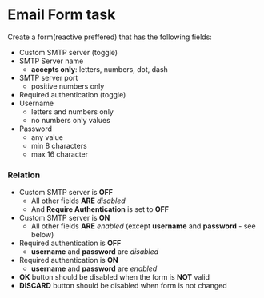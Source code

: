 # Email Form task

Create a form(reactive preffered) that has the following fields:

-   Custom SMTP server (toggle)
-   SMTP Server name
    -   **accepts only**: letters, numbers, dot, dash
-   SMTP server port
    -   positive numbers only
-   Required authentication (toggle)
-   Username
    -   letters and numbers only
    -   no numbers only values
-   Password
    -   any value
    -   min 8 characters
    -   max 16 character

### Relation

-   Custom SMTP server is **OFF**
    -   All other fields **ARE** _disabled_
    -   And **Require Authentication** is set to **OFF**
-   Custom SMTP server is **ON**
    -   All other fields **ARE** _enabled_ (except **username** and **password** - see below)
-   Required authentication is **OFF**
    -   **username** and **password** are _disabled_
-   Required authentication is **ON**
    -   **username** and **password** are _enabled_
-   **OK** button should be disabled when the form is **NOT** valid
-   **DISCARD** button should be disabled when form is not changed